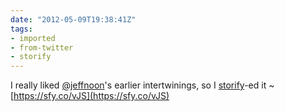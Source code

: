 ```yaml
---
date: "2012-05-09T19:38:41Z"
tags:
- imported
- from-twitter
- storify
---
```

I really liked [@jeffnoon](https://twitter.com/jeffnoon)'s earlier intertwinings, so I [storify](/tags/storify)-ed it ~ [https://sfy.co/vJS](https://sfy.co/vJS)
